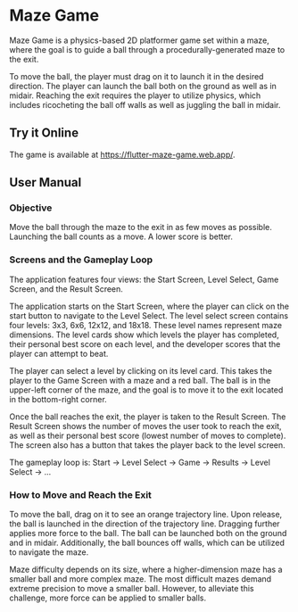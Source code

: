 # Maze Game

Maze Game is a physics-based 2D platformer game set within a maze, where the goal
is to guide a ball through a procedurally-generated maze to the exit.

To move the ball, the player must drag on it to launch it in the desired direction.
The player can launch the ball both on the ground as well as in midair. Reaching the exit
requires the player to utilize physics, which includes ricocheting the ball off walls as well as
juggling the ball in midair.

## Try it Online

The game is available at https://flutter-maze-game.web.app/.

## User Manual

### Objective

Move the ball through the maze to the exit in as few moves as possible. Launching the ball
counts as a move. A lower score is better.

### Screens and the Gameplay Loop

The application features four views: the Start Screen, Level Select, Game Screen,
and the Result Screen.

The application starts on the Start Screen, where the player can click on the start button
to navigate to the Level Select. The level select screen contains four levels: 3x3, 6x6,
12x12, and 18x18. These level names represent maze dimensions. The level cards
show which levels the player has completed, their personal best score on each level, and the developer
scores that the player can attempt to beat.

The player can select a level by clicking on its level card. This takes the player to the Game Screen with
a maze and a red ball. The ball is in the upper-left corner of the maze, and the goal is to move it to the exit
located in the bottom-right corner.

Once the ball reaches the exit, the player is taken to the Result Screen.
The Result Screen shows the number of moves the user took to reach the exit, as well as their personal best
score (lowest number of moves to complete). The screen also has a button that takes the player back to the level screen.

The gameplay loop is: Start -> Level Select -> Game -> Results -> Level Select -> ...

### How to Move and Reach the Exit

To move the ball, drag on it to see an orange trajectory line. Upon release, the ball is launched in the direction
of the trajectory line. Dragging further applies more force to the ball. The ball can be launched both on the ground
and in midair. Additionally, the ball bounces off walls, which can be utilized to navigate the maze.

Maze difficulty depends on its size, where a higher-dimension maze has a smaller ball and more complex maze.
The most difficult mazes demand extreme precision to move a smaller ball. However, to alleviate this challenge,
more force can be applied to smaller balls.
